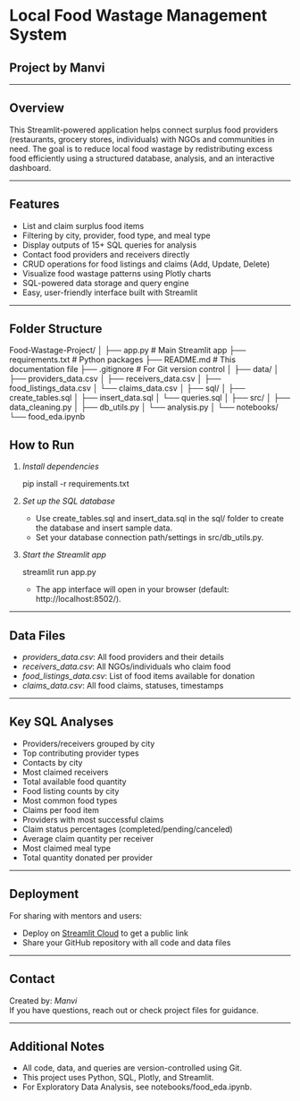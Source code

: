 # Local Food Wastage Management System

## Project by Manvi

---

## Overview

This Streamlit-powered application helps connect surplus food providers (restaurants, grocery stores, individuals) with NGOs and communities in need. The goal is to reduce local food wastage by redistributing excess food efficiently using a structured database, analysis, and an interactive dashboard.

---

## Features

- List and claim surplus food items
- Filtering by city, provider, food type, and meal type
- Display outputs of 15+ SQL queries for analysis
- Contact food providers and receivers directly
- CRUD operations for food listings and claims (Add, Update, Delete)
- Visualize food wastage patterns using Plotly charts
- SQL-powered data storage and query engine
- Easy, user-friendly interface built with Streamlit

---

## Folder Structure
Food-Wastage-Project/
│
├── app.py # Main Streamlit app
├── requirements.txt # Python packages
├── README.md # This documentation file
├── .gitignore # For Git version control
│
├── data/
│ ├── providers_data.csv
│ ├── receivers_data.csv
│ ├── food_listings_data.csv
│ └── claims_data.csv
│
├── sql/
│ ├── create_tables.sql
│ ├── insert_data.sql
│ └── queries.sql
│
├── src/
│ ├── data_cleaning.py
│ ├── db_utils.py
│ └── analysis.py
│
└── notebooks/
└── food_eda.ipynb
## How to Run

1. *Install dependencies*
    
    pip install -r requirements.txt
    

2. *Set up the SQL database*
    - Use create_tables.sql and insert_data.sql in the sql/ folder to create the database and insert sample data.
    - Set your database connection path/settings in src/db_utils.py.

3. *Start the Streamlit app*
    
    streamlit run app.py
    
    - The app interface will open in your browser (default: http://localhost:8502/).

---

## Data Files

- *providers_data.csv*: All food providers and their details
- *receivers_data.csv*: All NGOs/individuals who claim food
- *food_listings_data.csv*: List of food items available for donation
- *claims_data.csv*: All food claims, statuses, timestamps

---

## Key SQL Analyses

- Providers/receivers grouped by city
- Top contributing provider types
- Contacts by city
- Most claimed receivers
- Total available food quantity
- Food listing counts by city
- Most common food types
- Claims per food item
- Providers with most successful claims
- Claim status percentages (completed/pending/canceled)
- Average claim quantity per receiver
- Most claimed meal type
- Total quantity donated per provider

---

## Deployment

For sharing with mentors and users:
- Deploy on [Streamlit Cloud](https://share.streamlit.io/) to get a public link
- Share your GitHub repository with all code and data files

---

## Contact

Created by: *Manvi*  
If you have questions, reach out or check project files for guidance.

---

## Additional Notes

- All code, data, and queries are version-controlled using Git.
- This project uses Python, SQL, Plotly, and Streamlit.
- For Exploratory Data Analysis, see notebooks/food_eda.ipynb.
